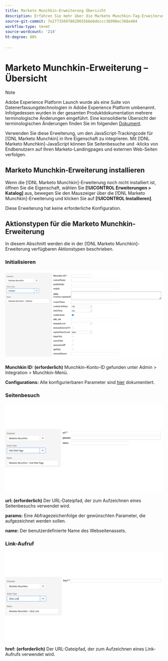 ```yaml
---
title: Marketo Munchkin-Erweiterung Übersicht
description: Erfahren Sie mehr über die Marketo Munchkin-Tag-Erweiterung in Adobe Experience Platform.
source-git-commit: 7e27735697882065566ebdeccc36998ec368e404
workflow-type: tm+mt
source-wordcount: '214'
ht-degree: 80%

---
```


# Marketo Munchkin-Erweiterung – Übersicht

>[!NOTE]
>
>Adobe Experience Platform Launch wurde als eine Suite von Datenerfassungstechnologien in Adobe Experience Platform umbenannt. Infolgedessen wurden in der gesamten Produktdokumentation mehrere terminologische Änderungen eingeführt. Eine konsolidierte Übersicht der terminologischen Änderungen finden Sie im folgenden [Dokument](../../../term-updates.md).

Verwenden Sie diese Erweiterung, um den JavaScript-Trackingcode für [!DNL Marketo Munchkin] in Ihre Eigenschaft zu integrieren. Mit [!DNL Marketo Munchkin]-JavaScript können Sie Seitenbesuche und -klicks von Endbenutzern auf Ihren Marketo-Landingpages und externen Web-Seiten verfolgen.

## Marketo Munchkin-Erweiterung installieren

Wenn die [!DNL Marketo Munchkin]-Erweiterung noch nicht installiert ist, öffnen Sie die Eigenschaft, wählen Sie **[!UICONTROL Erweiterungen > Katalog]** aus, bewegen Sie den Mauszeiger über die [!DNL Marketo Munchkin]-Erweiterung und klicken Sie auf **[!UICONTROL Installieren]**.

Diese Erweiterung hat keine erforderliche Konfiguration.

## Aktionstypen für die Marketo Munchkin-Erweiterung

In diesem Abschnitt werden die in der [!DNL Marketo Munchkin]-Erweiterung verfügbaren Aktionstypen beschrieben.

### Initialisieren

![](../../../images/munchkin-Init.png)

**Munchkin ID: (erforderlich)** Munchkin-Konto-ID gefunden unter Admin > Integration > Munchkin-Menü.

**Configurations:** Alle konfigurierbaren Parameter sind [hier](https://developers.marketo.com/javascript-api/lead-tracking/configuration/) dokumentiert.

### Seitenbesuch

![](../../../images/munchkin-visit-page.png)

**url: (erforderlich)** Der URL-Dateipfad, der zum Aufzeichnen eines Seitenbesuchs verwendet wird.

**params:** Eine Abfragezeichenfolge der gewünschten Parameter, die aufgezeichnet werden sollen.

**name:** Der benutzerdefinierte Name des Webseitenassets.

### Link-Aufruf

![](../../../images/munchkin-click-link.png)

**href: (erforderlich)** Der URL-Dateipfad, der zum Aufzeichnen eines Link-Aufrufs verwendet wird.
